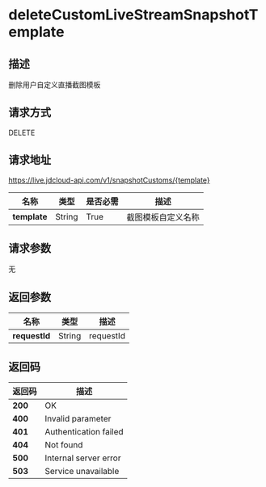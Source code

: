 # deleteCustomLiveStreamSnapshotTemplate


## 描述
删除用户自定义直播截图模板

## 请求方式
DELETE

## 请求地址
https://live.jdcloud-api.com/v1/snapshotCustoms/{template}

|名称|类型|是否必需|描述|
|---|---|---|---|
|**template**|String|True|截图模板自定义名称|
  
## 请求参数
无


## 返回参数
|名称|类型|描述|
|---|---|---|
|**requestId**|String|requestId|


## 返回码
|返回码|描述|
|---|---|
|**200**|OK|
|**400**|Invalid parameter|
|**401**|Authentication failed|
|**404**|Not found|
|**500**|Internal server error|
|**503**|Service unavailable|

